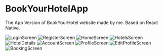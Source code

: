 # BookYourHotelApp

The App Version of BookYourHotel website made by me. Based on React Native.


![LoginScreen](https://github.com/gyananshu07/BookYourHotelApp/assets/81867317/2f41bc47-f5c7-4fdb-b83e-9124fdbe79d5) ![RegisterScreen](https://github.com/gyananshu07/BookYourHotelApp/assets/81867317/5589c2dd-60ed-4799-a833-162c6f573bba) ![HomeScreen](https://github.com/gyananshu07/BookYourHotelApp/assets/81867317/ba6de186-61bd-4f00-830f-98662febddc9) ![HotelsScreen](https://github.com/gyananshu07/BookYourHotelApp/assets/81867317/92a5bf5f-346b-44c5-8ece-0e6f11f4bfcd) ![HotelDetails](https://github.com/gyananshu07/BookYourHotelApp/assets/81867317/39cd0258-ea14-4870-90ad-3aa423e62203) ![AccountScreen](https://github.com/gyananshu07/BookYourHotelApp/assets/81867317/22b29634-a03e-4a42-9ab2-68640cced22a) ![ProfileScreen](https://github.com/gyananshu07/BookYourHotelApp/assets/81867317/5f5f2f59-68dc-4b07-8687-867b58ef635a) ![EditProfileScreen](https://github.com/gyananshu07/BookYourHotelApp/assets/81867317/54b3c9bf-e4bd-4207-8c64-600be35ff020) ![BookingScreen](https://github.com/gyananshu07/BookYourHotelApp/assets/81867317/b4272d49-9294-4984-b648-6aaac54fe6be)









